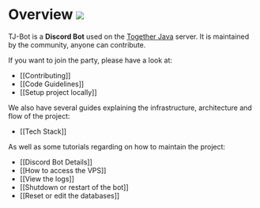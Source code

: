 # Overview ![](https://i.imgur.com/Kq68zt9.png)

TJ-Bot is a **Discord Bot** used on the [Together Java](https://discord.gg/togetherjava) server. It is maintained by the community, anyone can contribute.

If you want to join the party, please have a look at:
* [[Contributing]]
* [[Code Guidelines]]
* [[Setup project locally]]

We also have several guides explaining the infrastructure, architecture and flow of the project:
* [[Tech Stack]]

As well as some tutorials regarding on how to maintain the project:
* [[Discord Bot Details]]
* [[How to access the VPS]]
* [[View the logs]]
* [[Shutdown or restart of the bot]]
* [[Reset or edit the databases]]